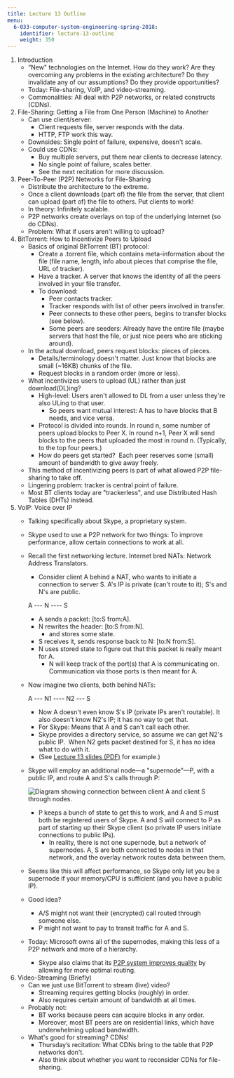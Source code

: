 ```yaml
---
title: Lecture 13 Outline
menu:
  6-033-computer-system-engineering-spring-2018:
    identifier: lecture-13-outline
    weight: 350
---
```

1.  Introduction
    *   “New" technologies on the Internet. How do they work? Are they overcoming any problems in the existing architecture? Do they invalidate any of our assumptions? Do they provide opportunities?
    *   Today: File-sharing, VoIP, and video-streaming.
    *   Commonalities: All deal with P2P networks, or related constructs (CDNs).
2.  File-Sharing: Getting a File from One Person (Machine) to Another
    *   Can use client/server:
        *   Client requests file, server responds with the data.
        *   HTTP, FTP work this way.
    *   Downsides: Single point of failure, expensive, doesn't scale.
    *   Could use CDNs:
        *   Buy multiple servers, put them near clients to decrease latency.
        *   No single point of failure, scales better.
        *   See the next recitation for more discussion.
3.  Peer-To-Peer (P2P) Networks for File-Sharing
    *   Distribute the architecture to the extreme.
    *   Once a client downloads (part of) the file from the server, that client can upload (part of) the file to others. Put clients to work!
    *   In theory: Infinitely scalable.
    *   P2P networks create overlays on top of the underlying Internet (so do CDNs).
    *   Problem: What if users aren't willing to upload?
4.  BitTorrent: How to Incentivize Peers to Upload
    *   Basics of original BitTorrent (BT) protocol:
        *   Create a .torrent file, which contains meta-information about the file (file name, length, info about pieces that comprise the file, URL of tracker).
        *   Have a tracker. A server that knows the identity of all the peers involved in your file transfer.
        *   To download:
            *   Peer contacts tracker.
            *   Tracker responds with list of other peers involved in transfer.
            *   Peer connects to these other peers, begins to transfer blocks (see below).
            *   Some peers are seeders: Already have the entire file (maybe servers that host the file, or just nice peers who are sticking around).
    *   In the actual download, peers request blocks: pieces of pieces.
        *   Details/terminology doesn't matter. Just know that blocks are small (~16KB) chunks of the file.
        *   Request blocks in a random order (more or less).
    *   What incentivizes users to upload (UL) rather than just download(DL)ing?
        *   High-level: Users aren't allowed to DL from a user unless they're also ULing to that user.
            *   So peers want mutual interest: A has to have blocks that B needs, and vice versa.
        *   Protocol is divided into rounds. In round n, some number of peers upload blocks to Peer X. In round n+1, Peer X will send blocks to the peers that uploaded the most in round n. (Typically, to the top four peers.)
        *   How do peers get started?  Each peer reserves some (small) amount of bandwidth to give away freely.
    *   This method of incentivizing peers is part of what allowed P2P file-sharing to take off.
    *   Lingering problem: tracker is central point of failure.
    *   Most BT clients today are "trackerless", and use Distributed Hash Tables (DHTs) instead.
5.  VoIP: Voice over IP
    *   Talking specifically about Skype, a proprietary system.
    *   Skype used to use a P2P network for two things: To improve performance, allow certain connections to work at all.
    *   Recall the first networking lecture. Internet bred NATs: Network Address Translators.
        *   Consider client A behind a NAT, who wants to initiate a connection to server S. A's IP is private (can't route to it); S's and N's are public.
        
        A --- N ---- S
        
        *   A sends a packet: \[to:S from:A\].
        *   N rewrites the header: \[to:S from:N\].
            *   and stores some state.
        *   S receives it, sends response back to N: \[to:N from:S\].
        *   N uses stored state to figure out that this packet is really meant for A.
            *   N will keep track of the port(s) that A is communicating on. Communication via those ports is then meant for A.
    *   Now imagine two clients, both behind NATs:
        
        A --- N1 ---- N2 --- S
        
        *   Now A doesn't even know S's IP (private IPs aren't routable). It also doesn't know N2's IP; it has no way to get that.
        *   For Skype: Means that A and S can't call each other.
        *   Skype provides a directory service, so assume we can get N2's public IP.  When N2 gets packet destined for S, it has no idea what to do with it.
        *   (See [Lecture 13 slides (PDF)](https://open-learning-course-data.s3.amazonaws.com/6-033-computer-system-engineering-spring-2018/cb323c9bfd706cc4af756a5e33b7ca8c_MIT6_033S18lec13.pdf) for example.)
    *   Skype will employ an additional node—a "supernode"—P, with a public IP, and route A and S's calls through P: 
        
        ![Diagram showing connection between client A and client S through nodes.](https://open-learning-course-data.s3.amazonaws.com/6-033-computer-system-engineering-spring-2018/46892ea3a63a6724e3aa77ee0b0114a2_Untitled-2.jpg)
        
        *   P keeps a bunch of state to get this to work, and A and S must both be registered users of Skype. A and S will connect to P as part of starting up their Skype client (so private IP users initiate connections to public IPs).
            *   In reality, there is not one supernode, but a network of supernodes. A, S are both connected to nodes in that network, and the overlay network routes data between them.
    *   Seems like this will affect performance, so Skype only let you be a supernode if your memory/CPU is sufficient (and you have a public IP).
    *   Good idea?
        *   A/S might not want their (encrypted) call routed through someone else.
        *   P might not want to pay to transit traffic for A and S.
    *   Today: Microsoft owns all of the supernodes, making this less of a P2P network and more of a hierarchy.
        *   Skype also claims that its [P2P system improves quality](https://support.skype.com/en/faq/FA10983/what-are-p2p-communications) by allowing for more optimal routing.
6.  Video-Streaming (Briefly)
    *   Can we just use BitTorrent to stream (live) video?
        *   Streaming requires getting blocks (roughly) in order.
        *   Also requires certain amount of bandwidth at all times.
    *   Probably not:
        *   BT works because peers can acquire blocks in any order.
        *   Moreover, most BT peers are on residential links, which have underwhelming upload bandwidth.
    *   What's good for streaming? CDNs!
        *   Thursday’s recitation: What CDNs bring to the table that P2P networks don't.
        *   Also think about whether you want to reconsider CDNs for file-sharing.